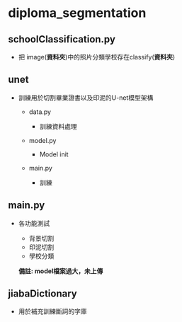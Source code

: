 # diploma_segmentation


## schoolClassification.py

- 把 image(**資料夾**)中的照片分類學校存在classify(**資料夾**)

## unet

- 訓練用於切割畢業證書以及印泥的U-net模型架構
  - data.py
    - 訓練資料處理
  - model.py
    - Model init

  - main.py
    - 訓練  

## main.py

- 各功能測試
  - 背景切割
  - 印泥切割
  - 學校分類 

  **備註: model檔案過大，未上傳**

## jiabaDictionary

- 用於補充訓練斷詞的字庫
